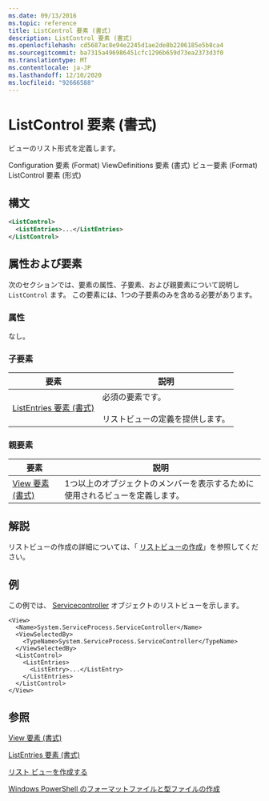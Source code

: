 ```yaml
---
ms.date: 09/13/2016
ms.topic: reference
title: ListControl 要素 (書式)
description: ListControl 要素 (書式)
ms.openlocfilehash: cd5687ac8e94e2245d1ae2de8b2206185e5b8ca4
ms.sourcegitcommit: ba7315a496986451cfc1296b659d73ea2373d3f0
ms.translationtype: MT
ms.contentlocale: ja-JP
ms.lasthandoff: 12/10/2020
ms.locfileid: "92666588"
---
```

# <a name="listcontrol-element-format"></a>ListControl 要素 (書式)

ビューのリスト形式を定義します。

Configuration 要素 (Format) ViewDefinitions 要素 (書式) ビュー要素 (Format) ListControl 要素 (形式)

## <a name="syntax"></a>構文

```xml
<ListControl>
  <ListEntries>...</ListEntries>
</ListControl>

```

## <a name="attributes-and-elements"></a>属性および要素

次のセクションでは、要素の属性、子要素、および親要素について説明し `ListControl` ます。 この要素には、1つの子要素のみを含める必要があります。

### <a name="attributes"></a>属性

なし。

### <a name="child-elements"></a>子要素

|要素|説明|
|-------------|-----------------|
|[ListEntries 要素 (書式)](./listentries-element-for-listcontrol-format.md)|必須の要素です。<br /><br /> リストビューの定義を提供します。|

### <a name="parent-elements"></a>親要素

|要素|説明|
|-------------|-----------------|
|[View 要素 (書式)](./view-element-format.md)|1つ以上のオブジェクトのメンバーを表示するために使用されるビューを定義します。|

## <a name="remarks"></a>解説

リストビューの作成の詳細については、「 [リストビューの作成](./creating-a-list-view.md)」を参照してください。

## <a name="example"></a>例

この例では、 [Servicecontroller](/dotnet/api/System.ServiceProcess.ServiceController) オブジェクトのリストビューを示します。

```
<View>
  <Name>System.ServiceProcess.ServiceController</Name>
  <ViewSelectedBy>
    <TypeName>System.ServiceProcess.ServiceController</TypeName>
  </ViewSelectedBy>
  <ListControl>
    <ListEntries>
      <ListEntry>...</ListEntry>
    </ListEntries>
  </ListControl>
</View>
```

## <a name="see-also"></a>参照

[View 要素 (書式)](./view-element-format.md)

[ListEntries 要素 (書式)](./listentries-element-for-listcontrol-format.md)

[リスト ビューを作成する](./creating-a-list-view.md)

[Windows PowerShell のフォーマットファイルと型ファイルの作成](./writing-a-powershell-formatting-file.md)
